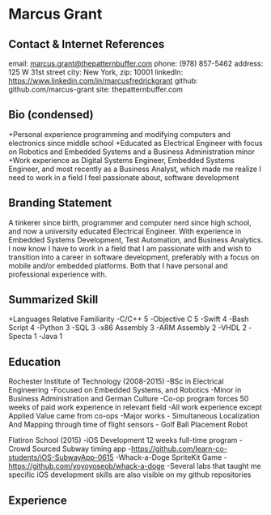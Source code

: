 Marcus Grant
============
## Contact & Internet References
email: marcus.grant@thepatternbuffer.com
phone: (978) 857-5462
address: 125 W 31st street
city: New York, zip: 10001
linkedIn: https://www.linkedin.com/in/marcusfredrickgrant
github: github.com/marcus-grant
site: thepatternbuffer.com

## Bio (condensed)
+Personal experience programming and modifying computers and electronics since middle school
+Educated as Electrical Engineer with focus on Robotics and Embedded Systems and a Business Administration minor
+Work experience as Digital Systems Engineer, Embedded Systems Engineer, and most recently as a Business Analyst, which made me realize I need to work in a field I feel passionate about, software development

## Branding Statement
A tinkerer since birth, programmer and computer nerd since high school, and now a university educated Electrical Engineer. With experience in Embedded Systems Development, Test Automation, and Business Analytics. I now know I have to work in a field that I am passionate with and wish to transition into a career in software development, preferably with a focus on mobile and/or embedded platforms. Both that I have personal and professional experience with.

## Summarized Skill
+Languages      Relative Familiarity
    -C/C++          5
    -Objective C    5
    -Swift          4
    -Bash Script    4
    -Python         3
    -SQL            3
    -x86 Assembly   3
    -ARM Assembly   2
    -VHDL           2
    -Specta         1
    -Java           1


## Education
Rochester Institute of Technology (2008-2015)
    -BSc in Electrical Engineering
    -Focused on Embedded Systems, and Robotics
    -Minor in Business Administration and German Culture
    -Co-op program forces 50 weeks of paid work experience in relevant field
    -All work experience except Applied Value came from co-ops
    -Major works
        - Simultaneous Localization And Mapping through time of flight sensors
        - Golf Ball Placement Robot

Flatiron School (2015)
    -iOS Development 12 weeks full-time program
    -Crowd Sourced Subway timing app
        -https://github.com/learn-co-students/iOS-SubwayApp-0615
    -Whack-a-Doge SpriteKit Game
        -https://github.com/yoyoyoseob/whack-a-doge
    -Several labs that taught me specific iOS development skills are also visible on my github repositories

## Experience



